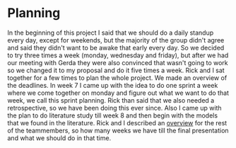 # Planning

In the beginning of this project I said that we should do a daily standup every day, except for weekends, but the majority of the group didn't agree and said they didn't want to be awake that early every day. So we decided to try three times a week (monday, wednesday and friday), but after we had our meeting with Gerda they were also convinced that wasn't going to work so we changed it to my proposal and do it five times a week. Rick and I sat together for a few times to plan the whole project. We made an overview of the deadlines.
In week 7 I came up with the idea to do one sprint a week where we come together on monday and figure out what we want to do that week, we call this sprint planning. Rick than said that we also needed a retrospective, so we have been doing this ever since.
Also I came up with the plan to do literature study till week 8 and then begin with the models that we found in the literature.
Rick and I described an [overview](https://github.com/Laurinevdstolpe/minor-data-science/blob/main/research%20project/overview.md) for the rest of the teammembers, so how many weeks we have till the final presentation and what we should do in that time.
